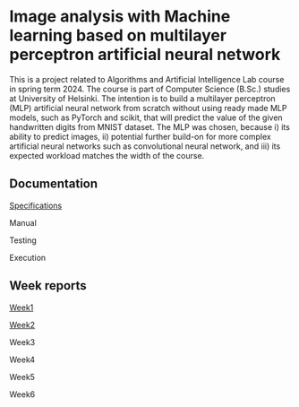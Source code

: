 # Image analysis with Machine learning based on multilayer perceptron artificial neural network

This is a project related to Algorithms and Artificial Intelligence Lab course in spring term 2024. The course is part of Computer Science (B.Sc.) studies at University of Helsinki. The intention is to build a multilayer perceptron (MLP) artificial neural network from scratch without using ready made MLP models, such as PyTorch and scikit, that will predict the value of the given handwritten digits from MNIST dataset. The MLP was chosen, because i) its ability to predict images, ii) potential further build-on for more complex artificial neural networks such as convolutional neural network, and iii) its expected workload matches the width of the course.

## Documentation

[Specifications](https://github.com/PlatinumFoxTail/AlgorithmsAI_Project/blob/main/documents/specifications.md)

Manual

Testing

Execution

## Week reports

[Week1](https://github.com/PlatinumFoxTail/AlgorithmsAI_Project/blob/main/documents/week_report_1.md)

[Week2](https://github.com/PlatinumFoxTail/MachineLearning_NeuralNetwork/blob/main/documents/week_report_2.md)

Week3

Week4

Week5

Week6
